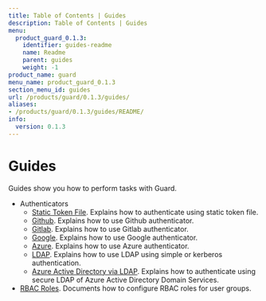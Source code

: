 ```yaml
---
title: Table of Contents | Guides
description: Table of Contents | Guides
menu:
  product_guard_0.1.3:
    identifier: guides-readme
    name: Readme
    parent: guides
    weight: -1
product_name: guard
menu_name: product_guard_0.1.3
section_menu_id: guides
url: /products/guard/0.1.3/guides/
aliases:
- /products/guard/0.1.3/guides/README/
info:
  version: 0.1.3
---
```


# Guides

Guides show you how to perform tasks with Guard.

- Authenticators
  - [Static Token File](/products/guard/0.1.3/guides/authenticator/static_token_file). Explains how to authenticate using static token file.
  - [Github](/products/guard/0.1.3/guides/authenticator/github). Explains how to use Github authenticator.
  - [Gitlab](/products/guard/0.1.3/guides/authenticator/gitlab). Explains how to use Gitlab authenticator.
  - [Google](/products/guard/0.1.3/guides/authenticator/google). Explains how to use Google authenticator.
  - [Azure](/products/guard/0.1.3/guides/authenticator/azure). Explains how to use Azure authenticator.
  - [LDAP](/products/guard/0.1.3/guides/authenticator/ldap). Explains how to use LDAP using simple or kerberos authentication.
  - [Azure Active Directory via LDAP](/products/guard/0.1.3/guides/authenticator/ldap_azure). Explains how to authenticate using secure LDAP of Azure Active Directory Domain Services.
- [RBAC Roles](/products/guard/0.1.3/guides/rbac). Documents how to configure RBAC roles for user groups.

